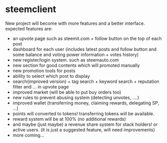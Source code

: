 # steemclient

New project will become with more features and a better interface.
expected features are:

- an upvote page such as steemit.com + follow button on the top of each post
- dashboard for each user (includes latest posts and follow button and some balance and voting power information + votes history)
- new register/login system. such as steemauto.com
- new section for good contents which will promoted manually
- new promotion tools for posts
- ability to select which post to display
- search(improved version) + tag search + keyword search + reputation filter and ... in upvote page
- improved market (will be able to put buy orders too)
- new rules to prevent abusing system (detecting unvotes, ....)
- improved wallet (transferring money, claiming rewards, delegating SP, ...)
- points will converted to tokens! transferring tokens will be available.
- reward system will be at 100% (no additional rewards)
- and maybe (just maybe) a revenue share system for stack holders! or active users. (it is just a suggested feature, will need improvements)
- more coming...
